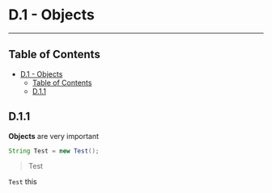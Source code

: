 # D.1 - Objects
***

## Table of Contents
- [D.1 - Objects](#d1---objects)
	- [Table of Contents](#table-of-contents)
	- [D.1.1](#d11)

## D.1.1

**Objects** are very important

```java
String Test = new Test();
```

> Test

`Test` this
